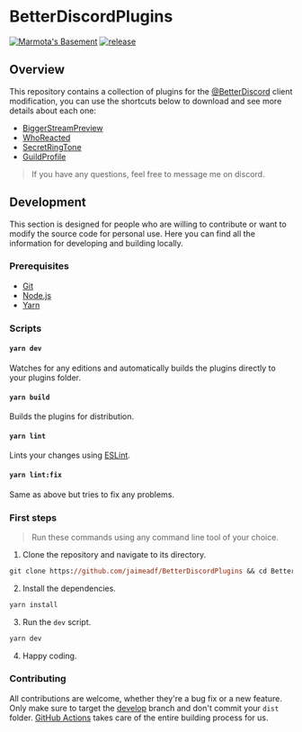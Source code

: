 # BetterDiscordPlugins
[![Marmota's Basement](https://discordapp.com/api/guilds/514185816315265068/widget.png)](https://discord.gg/z6Yx9A8VDR)
[![release](https://github.com/jaimeadf/BetterDiscordPlugins/actions/workflows/build.yml/badge.svg)](https://github.com/jaimeadf/BetterDiscordPlugins/actions/workflows/release.yml)

## Overview

This repository contains a collection of plugins for the [@BetterDiscord](https://github.com/BetterDiscord) client modification, you can use the shortcuts below to download and see more details about each one:
- [BiggerStreamPreview](/src/BiggerStreamPreview)
- [WhoReacted](/src/WhoReacted)
- [SecretRingTone](/src/SecretRingTone)
- [GuildProfile](/src/GuildProfile)

> If you have any questions, feel free to message me on discord.

## Development

This section is designed for people who are willing to contribute or want to modify the source code for personal use. Here you can find all the information for developing and building locally.

### Prerequisites

- [Git](https://git-scm.com)
- [Node.js](https://nodejs.org)
- [Yarn](https://yarnpkg.com/)

### Scripts

#### `yarn dev`

Watches for any editions and automatically builds the plugins directly to your plugins folder.

#### `yarn build`

Builds the plugins for distribution.

#### `yarn lint`
Lints your changes using [ESLint](https://eslint.org/).

#### `yarn lint:fix`
Same as above but tries to fix any problems.

### First steps

> Run these commands using any command line tool of your choice.

1. Clone the repository and navigate to its directory.
```ps
git clone https://github.com/jaimeadf/BetterDiscordPlugins && cd BetterDiscordPlugins
```

2. Install the dependencies.
```ps
yarn install
```

3. Run the `dev` script.
```ps
yarn dev
```

4. Happy coding.

### Contributing

All contributions are welcome, whether they're a bug fix or a new feature. Only make sure to target the [develop](https://github.com/jaimeadf/BetterDiscordPlugins/tree/develop) branch and don't commit your `dist` folder. [GitHub Actions](https://github.com/features/actions) takes care of the entire building process for us.
